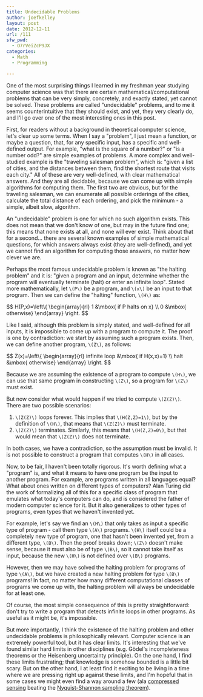 ```yaml
---
title: Undecidable Problems
author: joefkelley
layout: post
date: 2012-12-11
url: /111
sfw_pwd:
  - O7rVeiZcP9JX
categories:
  - Math
  - Programming

---
```

One of the most surprising things I learned in my freshman year studying computer science was that there are certain mathematical/computational problems that can be very simply, concretely, and exactly stated, yet cannot be solved. These problems are called "undecidable" problems, and to me it seems counterintuitive that they should exist, and yet, they very clearly do, and I'll go over one of the most interesting ones in this post.

First, for readers without a background in theoretical computer science, let's clear up some terms. When I say a "problem", I just mean a function, or maybe a question, that, for any specific input, has a specific and well-defined output. For example, "what is the square of a number?" or "is a number odd?" are simple examples of problems. A more complex and well-studied example is the "traveling salesman problem", which is: "given a list of cities, and the distances between them, find the shortest route that visits each city." All of these are very well-defined, with clear mathematical answers. And they are all decidable, because we can come up with simple algorithms for computing them. The first two are obvious, but for the traveling salesman, we can enumerate all possible orderings of the cities, calculate the total distance of each ordering, and pick the minimum - a simple, albeit slow, algorithm.

An "undecidable" problem is one for which no such algorithm exists. This does not mean that we don't know of one, but may in the future find one; this means that none exists at all, and none will ever exist. Think about that for a second... there are several known examples of simple mathematical questions, for which answers always exist (they are well-defined), and yet we cannot find an algorithm for computing those answers, no matter how clever we are.

Perhaps the most famous undecidable problem is known as "the halting problem" and it is: "given a program and an input, determine whether the program will eventually terminate (halt) or enter an infinite loop". Stated more mathematically, let `\(P\)` be a program, and `\(x\)` be an input to that program. Then we can define the "halting" function, `\(H\)` as: 

<div>$$
H(P,x)=\left\{ \begin{array}{rl}
1 &\mbox{ if P halts on x} \\
0 &\mbox{ otherwise}
\end{array} \right.
$$</div>

Like I said, although this problem is simply stated, and well-defined for all inputs, it is impossible to come up with a program to compute it. The proof is one by contradiction: we start by assuming such a program exists. Then, we can define another program, `\(Z\)`, as follows: 

<div>$$
Z(x)=\left\{ \begin{array}{rl}
infinite loop &\mbox{ if H(x,x)=1} \\
halt &\mbox{ otherwise}
\end{array} \right.
$$</div>

Because we are assuming the existence of a program to compute `\(H\)`, we can use that same program in constructing `\(Z\)`, so a program for `\(Z\)` must exist.

But now consider what would happen if we tried to compute `\(Z(Z)\)`. There are two possible scenarios:

1. `\(Z(Z)\)` loops forever. This implies that `\(H(Z,Z)=1\)`, but by the definition of `\(H\)`, that means that `\(Z(Z)\)` must terminate.
2. `\(Z(Z)\)` terminates. Similarly, this means that `\(H(Z,Z)=0\)`, but that would mean that `\(Z(Z)\)` does not terminate.

In both cases, we have a contradiction, so the assumption must be invalid. It is not possible to construct a program that computes `\(H\)` in all cases.

Now, to be fair, I haven't been totally rigorous. It's worth defining what a "program" is, and what it means to have one program be the input to another program. For example, are programs written in all languages equal? What about ones written on different types of computers? Alan Turing did the work of formalizing all of this for a specific class of program that emulates what today's computers can do, and is considered the father of modern computer science for it. But it also generalizes to other types of programs, even types that we haven't invented yet.

For example, let's say we find an `\(H\)` that only takes as input a specific type of program - call them type `\(A\)` programs. `\(H\)` itself could be a completely new type of program, one that hasn't been invented yet, from a different type, `\(B\)`. Then the proof breaks down; `\(Z\)` doesn't make sense, because it must also be of type `\(B\)`, so it cannot take itself as input, because the new `\(H\)` is not defined over `\(B\)` programs.

However, then we may have solved the halting problem for programs of type `\(A\)`, but we have created a new halting problem for type `\(B\)` programs! In fact, no matter how many different computational classes of programs we come up with, the halting problem will always be undecidable for at least one.

Of course, the most simple consequence of this is pretty straightforward: don't try to write a program that detects infinite loops in other programs. As useful as it might be, it's impossible.

But more importantly, I think the existence of the halting problem and other undecidable problems is philosophically relevant. Computer science is an extremely powerful tool, but it has clear limits. It's interesting that we've found similar hard limits in other disciplines (e.g. Gödel's incompleteness theorems or the Heisenberg uncertainty principle). On the one hand, I find these limits frustrating; that knowledge is somehow bounded is a little bit scary. But on the other hand, I at least find it exciting to be living in a time where we are pressing right up against these limits, and I'm hopeful that in some cases we might even find a way around a few (ala [compressed sensing][1] beating the [Nyquist-Shannon sampling theorem][2]).

 [1]: http://en.wikipedia.org/wiki/Compressed_sensing
 [2]: http://en.wikipedia.org/wiki/Nyquist–Shannon_sampling_theorem
